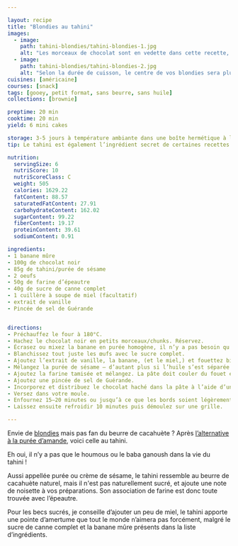 ```yaml
---

layout: recipe
title: "Blondies au tahini"
images:
  - image:
    path: tahini-blondies/tahini-blondies-1.jpg
    alt: "Les morceaux de chocolat sont en vedette dans cette recette, et leur couleur noire se marie particulièrement bien à la pâte au sésame."
  - image:
    path: tahini-blondies/tahini-blondies-2.jpg
    alt: "Selon la durée de cuisson, le centre de vos blondies sera plus ou moins coulant. Ici, il ne l’est pas du tout, les blondies ayant passé quelques minutes de plus dans le four. Le résultat est par conséquent plus compact, plus proche de ce qu’on peut trouver dans la grande distribution, ce qui peut aussi être un objectif si, par exemple, vous voulez rendre ces blondies plus facilement transportables."
cuisines: [américaine]
courses: [snack]
tags: [gooey, petit format, sans beurre, sans huile]
collections: [brownie]

preptime: 20 min
cooktime: 20 min
yield: 6 mini cakes

storage: 3-5 jours à température ambiante dans une boîte hermétique à l'abri de la lumière et de la chaleur. Ou congélateur pour 2–3 mois.
tip: Le tahini est également l’ingrédient secret de certaines recettes de cookies

nutrition:
  servingSize: 6
  nutriScore: 10
  nutriScoreClass: C
  weight: 505
  calories: 1629.22
  fatContent: 88.57
  saturatedFatContent: 27.91
  carbohydrateContent: 162.02
  sugarContent: 99.22
  fiberContent: 19.17
  proteinContent: 39.61
  sodiumContent: 0.91

ingredients:
- 1 banane mûre
- 100g de chocolat noir
- 85g de tahini/purée de sésame 
- 2 oeufs 
- 50g de farine d’épeautre 
- 40g de sucre de canne complet 
- 1 cuillère à soupe de miel (facultatif)
- extrait de vanille
- Pincée de sel de Guérande 


directions:
- Préchauffez le four à 180°C.
- Hachez le chocolat noir en petits morceaux/chunks. Réservez.
- Écrasez ou mixez la banane en purée homogène, il n’y a pas besoin qu’elle soit parfaitement lisse.
- Blanchissez tout juste les œufs avec le sucre complet. 
- Ajoutez l’extrait de vanille, la banane, (et le miel,) et fouettez bien.
- Mélangez la purée de sésame – d’autant plus si l’huile s’est séparée à la surface – et ajoutez-la dans le bol des ingrédients humides. Fouettez jusqu’à obtenir une belle crème.
- Ajoutez la farine tamisée et mélangez. La pâte doit couler du fouet en ruban.
- Ajoutez une pincée de sel de Guérande.
- Incorporez et distribuez le chocolat haché dans la pâte à l’aide d’une spatule/maryse. 
- Versez dans votre moule.
- Enfournez 15–20 minutes ou jusqu’à ce que les bords soient légèrement dorés.
- Laissez ensuite refroidir 10 minutes puis démoulez sur une grille.

---
```


Envie de [blondies](PBB-blondies.html) mais pas fan du beurre de cacahuète&nbsp;? Après [l’alternative à la purée d’amande](Em-blondies.html), voici celle au tahini.

Eh oui, il n’y a pas que le houmous ou le baba ganoush dans la vie du tahini&nbsp;!

Aussi appellée purée ou crème de sésame, le tahini ressemble au beurre de cacahuète naturel, mais il n'est pas naturellement sucré, et ajoute une note de noisette à vos préparations. Son association de farine est donc toute trouvée avec l’épeautre.

Pour les becs sucrés, je conseille d’ajouter un peu de miel, le tahini apporte une pointe d’amertume que tout le monde n’aimera pas forcément, malgré le sucre de canne complet et la banane mûre présents dans la liste d’ingrédients.